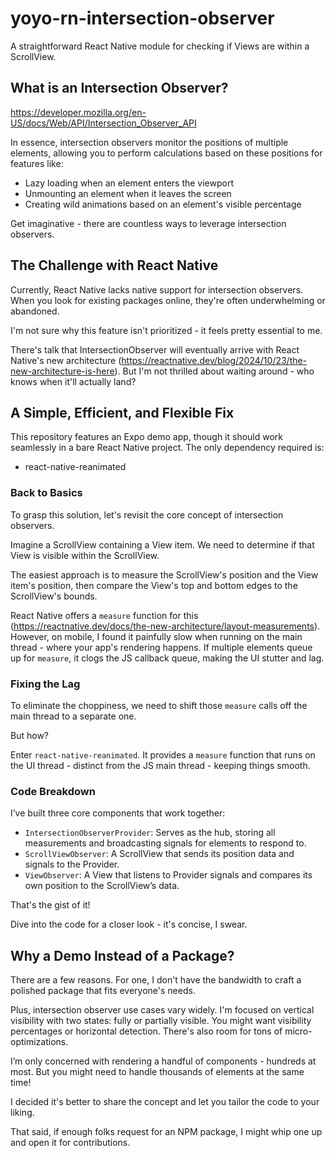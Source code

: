 # yoyo-rn-intersection-observer

A straightforward React Native module for checking if Views are within a ScrollView.

## What is an Intersection Observer?

https://developer.mozilla.org/en-US/docs/Web/API/Intersection_Observer_API

In essence, intersection observers monitor the positions of multiple elements, allowing you to perform calculations based on these positions for features like:

- Lazy loading when an element enters the viewport
- Unmounting an element when it leaves the screen
- Creating wild animations based on an element's visible percentage

Get imaginative - there are countless ways to leverage intersection observers.

## The Challenge with React Native

Currently, React Native lacks native support for intersection observers. When you look for existing packages online, they're often underwhelming or abandoned.

I'm not sure why this feature isn't prioritized - it feels pretty essential to me.

There's talk that IntersectionObserver will eventually arrive with React Native's new architecture (https://reactnative.dev/blog/2024/10/23/the-new-architecture-is-here). But I'm not thrilled about waiting around - who knows when it'll actually land?

## A Simple, Efficient, and Flexible Fix

This repository features an Expo demo app, though it should work seamlessly in a bare React Native project. The only dependency required is:

- react-native-reanimated

### Back to Basics

To grasp this solution, let's revisit the core concept of intersection observers.

Imagine a ScrollView containing a View item. We need to determine if that View is visible within the ScrollView.

The easiest approach is to measure the ScrollView's position and the View item's position, then compare the View's top and bottom edges to the ScrollView's bounds.

React Native offers a `measure` function for this (https://reactnative.dev/docs/the-new-architecture/layout-measurements). However, on mobile, I found it painfully slow when running on the main thread - where your app's rendering happens. If multiple elements queue up for `measure`, it clogs the JS callback queue, making the UI stutter and lag.

### Fixing the Lag

To eliminate the choppiness, we need to shift those `measure` calls off the main thread to a separate one.

But how?

Enter `react-native-reanimated`. It provides a `measure` function that runs on the UI thread - distinct from the JS main thread - keeping things smooth.

### Code Breakdown

I’ve built three core components that work together:

- `IntersectionObserverProvider`: Serves as the hub, storing all measurements and broadcasting signals for elements to respond to.
- `ScrollViewObserver`: A ScrollView that sends its position data and signals to the Provider.
- `ViewObserver`: A View that listens to Provider signals and compares its own position to the ScrollView’s data.

That's the gist of it!

Dive into the code for a closer look - it's concise, I swear.

## Why a Demo Instead of a Package?

There are a few reasons. For one, I don't have the bandwidth to craft a polished package that fits everyone's needs.

Plus, intersection observer use cases vary widely. I'm focused on vertical visibility with two states: fully or partially visible. You might want visibility percentages or horizontal detection. There's also room for tons of micro-optimizations.

I’m only concerned with rendering a handful of components - hundreds at most. But you might need to handle thousands of elements at the same time!

I decided it's better to share the concept and let you tailor the code to your liking.

That said, if enough folks request for an NPM package, I might whip one up and open it for contributions.

